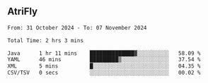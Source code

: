 ## AtriFly

<!--START_SECTION:waka-->

```txt
From: 31 October 2024 - To: 07 November 2024

Total Time: 2 hrs 3 mins

Java      1 hr 11 mins    ██████████████▓░░░░░░░░░░   58.09 %
YAML      46 mins         █████████▒░░░░░░░░░░░░░░░   37.54 %
XML       5 mins          █░░░░░░░░░░░░░░░░░░░░░░░░   04.35 %
CSV/TSV   0 secs          ░░░░░░░░░░░░░░░░░░░░░░░░░   00.02 %
```

<!--END_SECTION:waka-->

